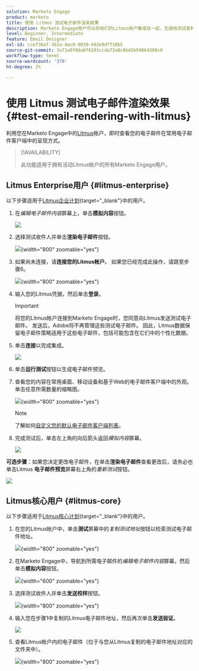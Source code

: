 ```yaml
---
solution: Marketo Engage
product: marketo
title: 使用 Litmus 测试电子邮件渲染效果
description: Marketo Engage用户可以将他们的Litmus帐户集成在一起，无缝地测试各种电子邮件客户端中的内容呈现。
level: Beginner, Intermediate
feature: Email Designer
exl-id: ccef36af-362a-4ac0-9030-492e9d7f10b5
source-git-commit: 3a71e0f0da0f6201ccda73a0c8bd5b94864308c0
workflow-type: tm+mt
source-wordcount: '370'
ht-degree: 2%

---
```


# 使用 Litmus 测试电子邮件渲染效果 {#test-email-rendering-with-litmus}

利用您在Marketo Engage中的[Litmus](https://www.litmus.com/email-testing)帐户，即时查看您的电子邮件在常用电子邮件客户端中的呈现方式。

>[!AVAILABILITY]
>
>此功能适用于拥有活动Litmus帐户的所有Marketo Engage用户。

## Litmus Enterprise用户 {#litmus-enterprise}

以下步骤适用于[Litmus企业计划](https://www.litmus.com/pricing/enterprise){target="_blank"}中的用户。

1. 在&#x200B;_编辑电子邮件内容_&#x200B;屏幕上，单击&#x200B;**模拟内容**&#x200B;按钮。

   ![](assets/test-email-rendering-with-litmus-1.png)

1. 选择测试收件人并单击&#x200B;**渲染电子邮件**&#x200B;按钮。

   ![](assets/test-email-rendering-with-litmus-2.png){width="800" zoomable="yes"}

1. 如果尚未连接，请&#x200B;**连接您的Litmus帐户**。 如果您已经完成此操作，请跳至步骤6。

   ![](assets/test-email-rendering-with-litmus-3.png){width="800" zoomable="yes"}

1. 输入您的Litmus凭据，然后单击&#x200B;**登录**。

   >[!IMPORTANT]
   >
   >将您的Litmus帐户连接到Marketo Engage时，您同意向Litmus发送测试电子邮件。 发送后，Adobe将不再管理这些测试电子邮件。 因此，Litmus数据保留电子邮件策略适用于这些电子邮件，包括可能包含在它们中的个性化数据。

1. 单击&#x200B;**连接**&#x200B;以完成集成。

   ![](assets/test-email-rendering-with-litmus-4.png)

1. 单击&#x200B;**运行测试**&#x200B;按钮以生成电子邮件预览。

1. 查看您的内容在常用桌面、移动设备和基于Web的电子邮件客户端中的外观。 单击任意所需数量的缩略图。

   ![](assets/test-email-rendering-with-litmus-5.png){width="800" zoomable="yes"}

   >[!NOTE]
   >
   >了解如何[自定义您的默认电子邮件客户端列表](https://help.litmus.com/article/227-change-your-default-email-clients-list)。

1. 完成测试后，单击左上角的向后箭头返回&#x200B;_模拟内容_&#x200B;屏幕。

   ![](assets/test-email-rendering-with-litmus-6.png)

**可选步骤**：如果您决定更改电子邮件，在单击&#x200B;**渲染电子邮件**&#x200B;查看更改后，请务必也单击Litmus **电子邮件预览**&#x200B;屏幕右上角的&#x200B;_重新测试_&#x200B;按钮。

![](assets/test-email-rendering-with-litmus-7.png)

## Litmus核心用户 {#litmus-core}

以下步骤适用于[Litmus核心计划](https://www.litmus.com/pricing/){target="_blank"}中的用户。

1. 在您的Litmus帐户中，单击&#x200B;**测试**&#x200B;屏幕中的&#x200B;_复制测试地址_&#x200B;按钮以检索测试电子邮件地址。

   ![](assets/test-email-rendering-with-litmus-8.png){width="800" zoomable="yes"}

1. 在Marketo Engage中，导航到所需电子邮件的&#x200B;_编辑电子邮件内容_&#x200B;屏幕，然后单击&#x200B;**模拟内容**&#x200B;按钮。

   ![](assets/test-email-rendering-with-litmus-9.png){width="600" zoomable="yes"}

1. 选择测试收件人并单击&#x200B;**发送校样**&#x200B;按钮。

   ![](assets/test-email-rendering-with-litmus-10.png){width="800" zoomable="yes"}

1. 输入您在步骤1中复制的Litmus电子邮件地址，然后再次单击&#x200B;**发送验证**。

   ![](assets/test-email-rendering-with-litmus-11.png)

1. 查看Litmus帐户内的电子邮件（位于与您从Litmus复制的电子邮件地址对应的文件夹中）。

   ![](assets/test-email-rendering-with-litmus-12.png){width="800" zoomable="yes"}
